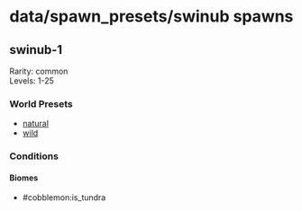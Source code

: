 # data/spawn_presets/swinub spawns  
  
## swinub-1  
Rarity: common  
Levels: 1-25  
  
### World Presets  
* [natural](/data/world_presets/natural.md)  
* [wild](/data/world_presets/wild.md)  
  
### Conditions  
  
#### Biomes  
  * #cobblemon:is_tundra
  
